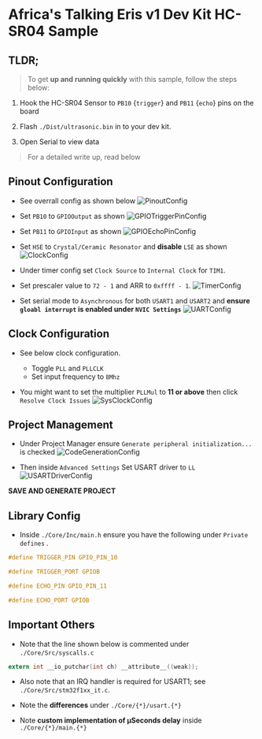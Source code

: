 # Africa's Talking Eris v1 Dev Kit HC-SR04 Sample

## TLDR; 

> To get **up and running quickly** with this sample, follow the steps below:

1. Hook the HC-SR04 Sensor to `PB10` {`trigger`} and `PB11` {`echo`} pins on the board

2. Flash `./Dist/ultrasonic.bin` in to your dev kit. 

3. Open Serial to view data


> For a detailed write up, read below

## Pinout Configuration

- See overrall config as shown below 
![PinoutConfig](Static/ConfigOverview.png) 

- Set `PB10` to `GPIOOutput` as shown
![GPIOTriggerPinConfig](Static/GPIOOutputConfig.png)

- Set `PB11` to `GPIOInput` as shown
![GPIOEchoPinConfig](Static/GPIOInputConfig.png)

- Set `HSE` to `Crystal/Ceramic Resonator` and **disable** `LSE` as shown
![ClockConfig](Static/ClockConfig.png) 

- Under timer config set `Clock Source` to `Internal Clock` for `TIM1`.
- Set prescaler value to `72 - 1` and ARR to `0xffff - 1`.
![TimerConfig](Static/TimerConfig.png) 

- Set serial mode to `Asynchronous` for both  `USART1` and `USART2` and **ensure `gloabl interrupt` is enabled under `NVIC Settings`** 
![UARTConfig](Static/UARTConfig.png) 

## Clock Configuration 
- See below clock configuration.
    - Toggle `PLL` and `PLLCLK`
    - Set input frequency to `8Mhz`

- You might want to set the multiplier `PLLMul` to **11 or above** then click `Resolve Clock Issues` 
![SysClockConfig](Static/SysClockConfig.png)

## Project Management 
- Under Project Manager ensure `Generate peripheral initialization...` is checked 
![CodeGenerationConfig](Static/ProjectMgrConfigCodeGen.png) 

- Then inside `Advanced Settings` Set USART driver to `LL`  
![USARTDriverConfig](Static/ProjectMrgUSARTDriverConfig.png)


**SAVE AND GENERATE PROJECT**

## Library Config

- Inside `./Core/Inc/main.h` ensure you have the following under `Private defines` .

```c 
#define TRIGGER_PIN GPIO_PIN_10  

#define TRIGGER_PORT GPIOB 

#define ECHO_PIN GPIO_PIN_11 

#define ECHO_PORT GPIOB
```

## Important Others 

- Note that the line shown below is commented under `./Core/Src/syscalls.c` 

```c 
extern int __io_putchar(int ch) __attribute__((weak)); 
``` 

- Also note that an IRQ handler is required for USART1; see `./Core/Src/stm32f1xx_it.c`.

- Note the **differences** under `./Core/{*}/usart.{*}` 

- Note **custom implementation of µSeconds delay** inside `./Core/{*}/main.{*}` 